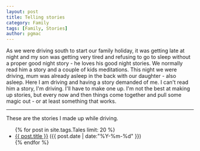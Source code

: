 ```yaml
---
layout: post
title: Telling stories
category: Family
tags: [Family, Stories]
author: pgmac
---
```


As we were driving south to start our family holiday, it was getting late at night and my son was getting very tired and refusing to go to sleep without a proper good night story - he loves his good night stories.
We normally read him a story and a couple of kids meditations.
This night we were driving, mum was already asleep in the back with our daughter - also asleep.
Here I am driving and having a story demanded of me.
I can't read him a story, I'm driving.
I'll have to make one up.
I'm not the best at making up stories, but every now and then things come together and pull some magic out - or at least something that works.

****

These are the stories I made up while driving.

<ul class="posts">
{% for post in site.tags.Tales limit: 20 %}
  <div class="post_info">
    <li>
      <a href="{{ post.url }}">{{ post.title }}</a>
      <span>({{ post.date | date:"%Y-%m-%d" }})</span>
    </li>
  </div>
{% endfor %}
</ul>
